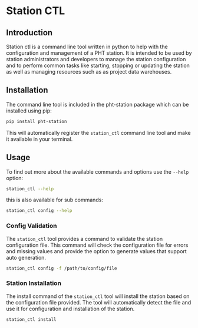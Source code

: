 # Station CTL

## Introduction
Station ctl is a command line tool written in python to help with the configuration and management of a PHT station.
It is intended to be used by station administrators and developers to manage the station configuration and to perform
common tasks like starting, stopping or updating the station as well as managing resources such as as project data warehouses.

## Installation
The command line tool is included in the pht-station package which can be installed using pip:
```bash
pip install pht-station
```
This will automatically register the `station_ctl` command line tool and make it available in your terminal.

## Usage

To find out more about the available commands and options use the `--help` option:
```bash
station_ctl --help
```
this is also available for sub commands:
```bash
station_ctl config --help
```

### Config Validation

The `station_ctl` tool provides a command to validate the station configuration file. This command will check the configuration file for errors and missing values and provide the option to generate values that support auto generation.

```bash
station_ctl config -f /path/to/config/file
```

### Station Installation

The install command of the `station_ctl` tool will install the station based on the configuration file provided. The tool will automatically detect the file and use it for configuration and installation of the station.

```bash
station_ctl install
```